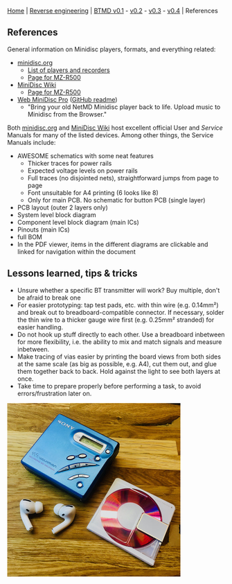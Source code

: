 [Home](readme.md) |
[Reverse engineering](re.md) |
[BTMD v0.1](v0.1.md) -
[v0.2](v0.2.md) -
[v0.3](v0.3.md) -
[v0.4](v0.4.md) |
References

## References

General information on Minidisc players, formats, and everything related:
- [minidisc.org](https://www.minidisc.org/)
  - [List of players and recorders](https://www.minidisc.org/equipment_browser.html)
  - [Page for MZ-R500](https://www.minidisc.org/part_Sony_MZ-R500.html)
- [MiniDisc Wiki](https://www.minidisc.wiki/)
  - [Page for MZ-R500](https://www.minidisc.wiki/equipment/sony/portable/mz-r500)
- [Web MiniDisc Pro](https://web.minidisc.wiki/) ([GitHub readme](https://github.com/cybercase/webminidisc#readme))
  - "Bring your old NetMD Minidisc player back to life. Upload music to Minidisc from the Browser."

Both [minidisc.org](https://www.minidisc.org/) and [MiniDisc Wiki](https://www.minidisc.wiki/) host excellent official User and *Service* Manuals for many of the listed devices. Among other things, the Service Manuals include:
- AWESOME schematics with some neat features
  - Thicker traces for power rails
  - Expected voltage levels on power rails
  - Full traces (no disjointed nets), straightforward jumps from page to page
  - Font unsuitable for A4 printing (6 looks like 8)
  - Only for main PCB. No schematic for button PCB (single layer)
- PCB layout (outer 2 layers only)
- System level block diagram
- Component level block diagram (main ICs)
- Pinouts (main ICs)
- full BOM
- In the PDF viewer, items in the different diagrams are clickable and linked for navigation within the document

## Lessons learned, tips & tricks

- Unsure whether a specific BT transmitter will work? Buy multiple, don't be afraid to break one
- For easier prototyping: tap test pads, etc. with thin wire (e.g. 0.14mm²) and break out to breadboard-compatible connector. If necessary, solder the thin wire to a thicker gauge wire first (e.g. 0.25mm² stranded) for easier handling.
- Do not hook up stuff directly to each other. Use a breadboard inbetween for more flexibility, i.e. the ability to mix and match signals and measure inbetween.
- Make tracing of vias easier by printing the board views from both sides at the same scale (as big as possible, e.g. A4), cut them out, and glue them together back to back. Hold against the light to see both layers at once.
- Take time to prepare properly before performing a task, to avoid errors/frustration later on.

![](img/btmd_400.jpeg)
